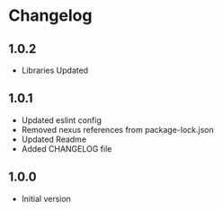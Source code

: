 # Changelog

## 1.0.2

- Libraries Updated

## 1.0.1

- Updated eslint config
- Removed nexus references from package-lock.json
- Updated Readme
- Added CHANGELOG file

## 1.0.0

- Initial version

